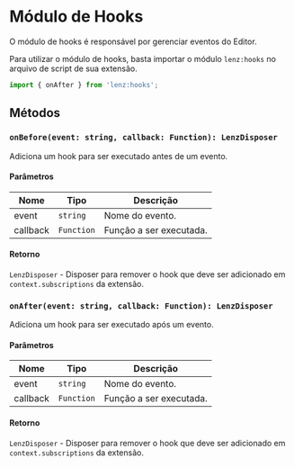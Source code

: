 # Módulo de Hooks

O módulo de hooks é responsável por gerenciar eventos do Editor.

Para utilizar o módulo de hooks, basta importar o módulo `lenz:hooks` no arquivo de script de sua extensão.

```ts
import { onAfter } from 'lenz:hooks';
```

## Métodos

### `onBefore(event: string, callback: Function): LenzDisposer`

Adiciona um hook para ser executado antes de um evento.

#### Parâmetros

| Nome     | Tipo       | Descrição               |
| -------- | ---------- | ----------------------- |
| event    | `string`   | Nome do evento.         |
| callback | `Function` | Função a ser executada. |

#### Retorno

`LenzDisposer` - Disposer para remover o hook que deve ser adicionado em `context.subscriptions` da extensão.

### `onAfter(event: string, callback: Function): LenzDisposer`

Adiciona um hook para ser executado após um evento.

#### Parâmetros

| Nome     | Tipo       | Descrição               |
| -------- | ---------- | ----------------------- |
| event    | `string`   | Nome do evento.         |
| callback | `Function` | Função a ser executada. |

#### Retorno

`LenzDisposer` - Disposer para remover o hook que deve ser adicionado em `context.subscriptions` da extensão.